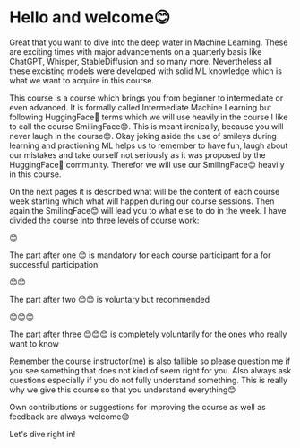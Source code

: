 # Hello and welcome😊

Great that you want to dive into the deep water in Machine Learning. These are exciting times with major advancements on a quarterly basis like ChatGPT, Whisper, StableDiffusion and so many more. Nevertheless all these excisting models were developed with solid ML knowledge which is what we want to acquire in this course.

This course is a course which brings you from beginner to intermediate or even advanced. It is formally called Intermediate Machine Learning but following HuggingFace🤗 terms which we will use heavily in the course I like to call the course SmilingFace😊. This is meant ironically, because you will never laugh in the course😊. Okay joking aside the use of smileys during learning and practioning ML helps us to remember to have fun, laugh about our mistakes and take ourself not seriously as it was proposed by the HuggingFace🤗 community. Therefor we will use our SmilingFace😊 heavily in this course.

On the next pages it is described what will be the content of each course week starting which what will happen during our course sessions. Then again the SmilingFace😊  will lead you to what else to do in the week. I have divided the course into three levels of course work:

😊

The part after one 😊 is mandatory for each course participant for a for successful participation

😊😊

The part after two 😊😊 is voluntary but recommended

😊😊😊

The part after three 😊😊😊 is completely voluntarily for the ones who really want to know



Remember the course instructor(me) is also fallible so please question me if you see something that does not kind of seem right for you. Also always ask questions especially if you do not fully understand something. This is really why we give this course so that you understand everything😊

Own contributions or suggestions for improving the course as well as feedback are always welcome😊

Let's dive right in!
